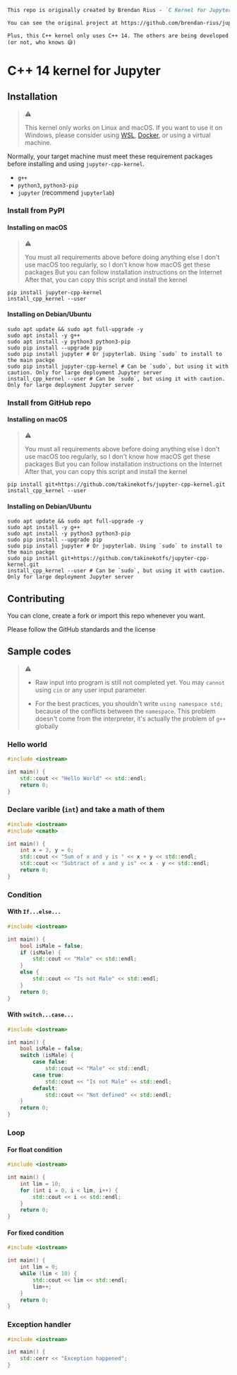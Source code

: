 ```markdown
This repo is originally created by Brendan Rius - `C Kernel for Jupyter`

You can see the original project at https://github.com/brendan-rius/jupyter-c-kernel

Plus, this C++ kernel only uses C++ 14. The others are being developed
(or not, who knows 😅)
```

# C++ 14 kernel for Jupyter

## Installation

> :warning:
>
> This kernel only works on Linux and macOS.
> If you want to use it on Windows, please consider using [WSL](https://aka.ms/wsl), [Docker](https://docker.com), or using a virtual machine.

Normally, your target machine must meet these requirement packages before installing and using `jupyter-cpp-kernel`.

* `g++`
* `python3`, `python3-pip`
* `jupyter` (recommend `jupyterlab`)

### Install from PyPI

#### Installing on macOS

> :warning:
>
> You must all requirements above before doing anything else
> I don't use macOS too regularly, so I don't know how macOS get these packages
> But you can follow installation instructions on the Internet
> After that, you can copy this script and install the kernel

```shell
pip install jupyter-cpp-kernel
install_cpp_kernel --user
```

#### Installing on Debian/Ubuntu

```shell
sudo apt update && sudo apt full-upgrade -y 
sudo apt install -y g++
sudo apt install -y python3 python3-pip
sudo pip install --upgrade pip
sudo pip install jupyter # Or jupyterlab. Using `sudo` to install to the main packge
sudo pip install jupyter-cpp-kernel # Can be `sudo`, but using it with caution. Only for large deployment Jupyter server
install_cpp_kernel --user # Can be `sudo`, but using it with caution. Only for large deployment Jupyter server
```

### Install from GitHub repo

#### Installing on macOS

> :warning:
>
> You must all requirements above before doing anything else
> I don't use macOS too regularly, so I don't know how macOS get these packages
> But you can follow installation instructions on the Internet
> After that, you can copy this script and install the kernel

```shell
pip install git+https://github.com/takinekotfs/jupyter-cpp-kernel.git
install_cpp_kernel --user
```

#### Installing on Debian/Ubuntu

```shell
sudo apt update && sudo apt full-upgrade -y 
sudo apt install -y g++
sudo apt install -y python3 python3-pip
sudo pip install --upgrade pip
sudo pip install jupyter # Or jupyterlab. Using `sudo` to install to the main packge
sudo pip install git+https://github.com/takinekotfs/jupyter-cpp-kernel.git 
install_cpp_kernel --user # Can be `sudo`, but using it with caution. Only for large deployment Jupyter server
```

## Contributing

You can clone, create a fork or import this repo whenever you want.

Please follow the GitHub standards and the license

## Sample codes

> :warning:
>
> - Raw input into program is still not completed yet. You may `cannot` using `cin` or any user input parameter.
>
> - For the best practices, you shouldn't write `using namespace std;` because of the conflicts between the `namespace`. This problem doesn't come from the interpreter, it's actually the problem of `g++` globally

### Hello world

```cpp
#include <iostream>

int main() {
    std::cout << "Hello World" << std::endl;
    return 0;
}
```

### Declare varible (`int`) and take a math of them

```cpp
#include <iostream>
#include <cmath>

int main() {
    int x = 3, y = 6;
    std::cout << "Sum of x and y is " << x + y << std::endl;
    std::cout << "Subtract of x and y is" << x - y << std::endl;
    return 0;
}
```

### Condition

#### With `If...else...`

```cpp
#include <iostream>

int main() {
    bool isMale = false;
    if (isMale) {
        std::cout << "Male" << std::endl;
    }
    else {
        std::cout << "Is not Male" << std::endl;
    }
    return 0;
}
```

#### With `switch...case...`

```cpp
#include <iostream>

int main() {
    bool isMale = false;
    switch (isMale) {
        case false:
            std::cout << "Male" << std::endl;
        case true:
            std::cout << "Is not Male" << std::endl;
        default:
            std::cout << "Not defined" << std::endl;
    }
    return 0;
}
```

### Loop

#### For float condition

```cpp
#include <iostream>

int main() {
    int lim = 10;
    for (int i = 0, i < lim, i++) {
        std::cout << i << std::endl;
    }
    return 0;
}
```

#### For fixed condition

```cpp
#include <iostream>

int main() {
    int lim = 0;
    while (lim < 10) {
        std::cout << lim << std::endl;
        lim++;
    }
    return 0;
}
```

### Exception handler

```cpp
#include <iostream>

int main() {
    std::cerr << "Exception happened";
}
```

